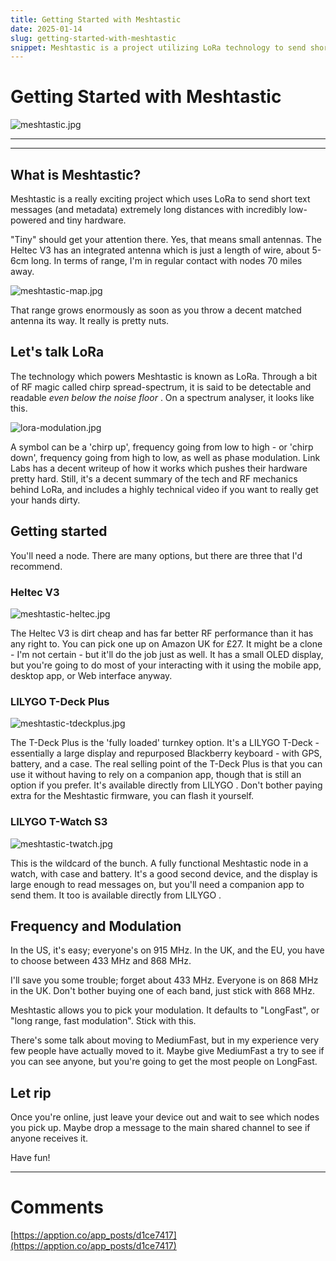 ```yaml
---
title: Getting Started with Meshtastic
date: 2025-01-14
slug: getting-started-with-meshtastic
snippet: Meshtastic is a project utilizing LoRa technology to send short text messages over long distances with low-powered hardware. Recommended nodes include the Heltec V3 for affordability, the LILYGO T-Deck Plus for a fully loaded option, and the LILYGO T-Watch S3 as a wearable device. In the US, the frequency is 915 MHz, while in the UK and EU, 868 MHz is preferred. Users should start with the default "LongFast" modulation for optimal connectivity.
---
```


# Getting Started with Meshtastic

![meshtastic.jpg](Getting%20Started%20with%20Meshtastic%2017cb7795690c80038e32ede421061c6e/meshtastic.jpg)

---

---

## What is Meshtastic?

Meshtastic is a really exciting project which uses LoRa to send short text messages (and metadata) extremely long distances with incredibly low-powered and tiny hardware.

"Tiny" should get your attention there. Yes, that means small antennas. The Heltec V3 has an integrated antenna which is just a length of wire, about 5-6cm long. In terms of range, I'm in regular contact with nodes 70 miles away.

![meshtastic-map.jpg](Getting%20Started%20with%20Meshtastic%2017cb7795690c80038e32ede421061c6e/meshtastic-map.jpg)

That range grows enormously as soon as you throw a decent matched antenna its way. It really is pretty nuts.

## Let's talk LoRa

The technology which powers Meshtastic is known as LoRa. Through a bit of RF magic called chirp spread-spectrum, it is said to be detectable and readable _even below the noise floor_ . On a spectrum analyser, it looks like this.

![lora-modulation.jpg](Getting%20Started%20with%20Meshtastic%2017cb7795690c80038e32ede421061c6e/lora-modulation.jpg)

A symbol can be a 'chirp up', frequency going from low to high - or 'chirp down', frequency going from high to low, as well as phase modulation. Link Labs has a decent writeup of how it works which pushes their hardware pretty hard. Still, it's a decent summary of the tech and RF mechanics behind LoRa, and includes a highly technical video if you want to really get your hands dirty.

## Getting started

You'll need a node. There are many options, but there are three that I'd recommend.

### Heltec V3

![meshtastic-heltec.jpg](Getting%20Started%20with%20Meshtastic%2017cb7795690c80038e32ede421061c6e/meshtastic-heltec.jpg)

The Heltec V3 is dirt cheap and has far better RF performance than it has any right to. You can pick one up on Amazon UK for £27. It might be a clone - I'm not certain - but it'll do the job just as well. It has a small OLED display, but you're going to do most of your interacting with it using the mobile app, desktop app, or Web interface anyway.

### LILYGO T-Deck Plus

![meshtastic-tdeckplus.jpg](Getting%20Started%20with%20Meshtastic%2017cb7795690c80038e32ede421061c6e/meshtastic-tdeckplus.jpg)

The T-Deck Plus is the 'fully loaded' turnkey option. It's a LILYGO T-Deck - essentially a large display and repurposed Blackberry keyboard - with GPS, battery, and a case. The real selling point of the T-Deck Plus is that you can use it without having to rely on a companion app, though that is still an option if you prefer. It's available directly from LILYGO . Don't bother paying extra for the Meshtastic firmware, you can flash it yourself.

### LILYGO T-Watch S3

![meshtastic-twatch.jpg](Getting%20Started%20with%20Meshtastic%2017cb7795690c80038e32ede421061c6e/meshtastic-twatch.jpg)

This is the wildcard of the bunch. A fully functional Meshtastic node in a watch, with case and battery. It's a good second device, and the display is large enough to read messages on, but you'll need a companion app to send them. It too is available directly from LILYGO .

## Frequency and Modulation

In the US, it's easy; everyone's on 915 MHz. In the UK, and the EU, you have to choose between 433 MHz and 868 MHz.

I'll save you some trouble; forget about 433 MHz. Everyone is on 868 MHz in the UK. Don't bother buying one of each band, just stick with 868 MHz.

Meshtastic allows you to pick your modulation. It defaults to "LongFast", or "long range, fast modulation". Stick with this.

There's some talk about moving to MediumFast, but in my experience very few people have actually moved to it. Maybe give MediumFast a try to see if you can see anyone, but you're going to get the most people on LongFast.

## Let rip

Once you're online, just leave your device out and wait to see which nodes you pick up. Maybe drop a message to the main shared channel to see if anyone receives it.

Have fun!

---

# Comments

[https://apption.co/app_posts/d1ce7417](https://apption.co/app_posts/d1ce7417)
